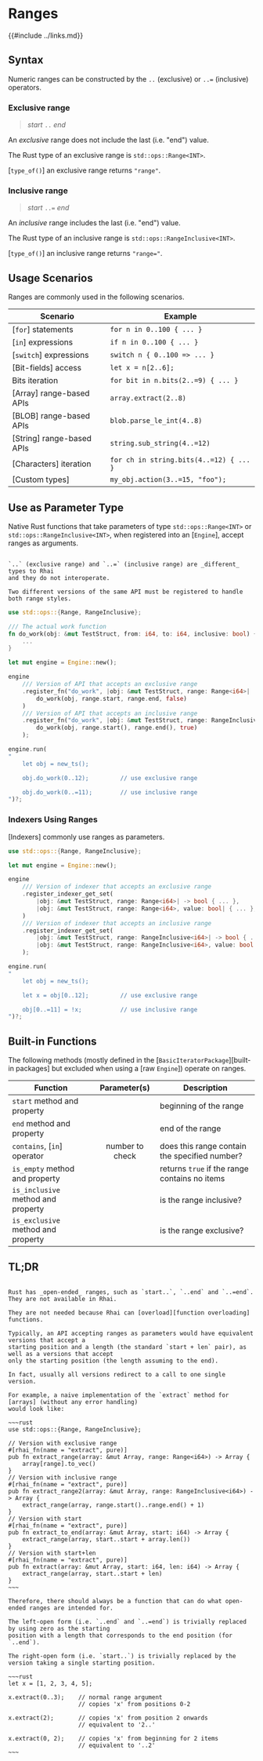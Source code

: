 Ranges
======

{{#include ../links.md}}


Syntax
------

Numeric ranges can be constructed by the `..` (exclusive) or `..=` (inclusive) operators.

### Exclusive range

> _start_ `..` _end_

An _exclusive_ range does not include the last (i.e. "end") value.

The Rust type of an exclusive range is `std::ops::Range<INT>`.

[`type_of()`] an exclusive range returns `"range"`.

### Inclusive range

> _start_ `..=` _end_

An _inclusive_ range includes the last (i.e. "end") value.

The Rust type of an inclusive range is `std::ops::RangeInclusive<INT>`.

[`type_of()`] an inclusive range returns `"range="`.


Usage Scenarios
---------------

Ranges are commonly used in the following scenarios.

| Scenario                   | Example                                 |
| -------------------------- | --------------------------------------- |
| [`for`] statements         | `for n in 0..100 { ... }`               |
| [`in`] expressions         | `if n in 0..100 { ... }`                |
| [`switch`] expressions     | `switch n { 0..100 => ... }`            |
| [Bit-fields] access        | `let x = n[2..6];`                      |
| Bits iteration             | `for bit in n.bits(2..=9) { ... }`      |
| [Array] range-based APIs   | `array.extract(2..8)`                   |
| [BLOB] range-based APIs    | `blob.parse_le_int(4..8)`               |
| [String] range-based APIs  | `string.sub_string(4..=12)`             |
| [Characters] iteration     | `for ch in string.bits(4..=12) { ... }` |
| [Custom types]             | `my_obj.action(3..=15, "foo");`         |


Use as Parameter Type
---------------------

Native Rust functions that take parameters of type `std::ops::Range<INT>` or
`std::ops::RangeInclusive<INT>`, when registered into an [`Engine`], accept ranges as arguments.

```admonish warning.small "Different types"

`..` (exclusive range) and `..=` (inclusive range) are _different_ types to Rhai
and they do not interoperate.

Two different versions of the same API must be registered to handle both range styles.
```

```rust
use std::ops::{Range, RangeInclusive};

/// The actual work function
fn do_work(obj: &mut TestStruct, from: i64, to: i64, inclusive: bool) {
    ...
}

let mut engine = Engine::new();

engine
    /// Version of API that accepts an exclusive range
    .register_fn("do_work", |obj: &mut TestStruct, range: Range<i64>|
        do_work(obj, range.start, range.end, false)
    )
    /// Version of API that accepts an inclusive range
    .register_fn("do_work", |obj: &mut TestStruct, range: RangeInclusive<i64>|
        do_work(obj, range.start(), range.end(), true)
    );

engine.run(
"
    let obj = new_ts();

    obj.do_work(0..12);         // use exclusive range

    obj.do_work(0..=11);        // use inclusive range
")?;
```

### Indexers Using Ranges

[Indexers] commonly use ranges as parameters.

```rust
use std::ops::{Range, RangeInclusive};

let mut engine = Engine::new();

engine
    /// Version of indexer that accepts an exclusive range
    .register_indexer_get_set(
        |obj: &mut TestStruct, range: Range<i64>| -> bool { ... },
        |obj: &mut TestStruct, range: Range<i64>, value: bool| { ... },
    )
    /// Version of indexer that accepts an inclusive range
    .register_indexer_get_set(
        |obj: &mut TestStruct, range: RangeInclusive<i64>| -> bool { ... },
        |obj: &mut TestStruct, range: RangeInclusive<i64>, value: bool| { ... },
    );

engine.run(
"
    let obj = new_ts();

    let x = obj[0..12];         // use exclusive range

    obj[0..=11] = !x;           // use inclusive range
")?;
```

Built-in Functions
------------------

The following methods (mostly defined in the [`BasicIteratorPackage`][built-in packages] but
excluded when using a [raw `Engine`]) operate on ranges.

| Function                           |  Parameter(s)   | Description                                   |
| ---------------------------------- | :-------------: | --------------------------------------------- |
| `start` method and property        |                 | beginning of the range                        |
| `end` method and property          |                 | end of the range                              |
| `contains`, [`in`] operator        | number to check | does this range contain the specified number? |
| `is_empty` method and property     |                 | returns `true` if the range contains no items |
| `is_inclusive` method and property |                 | is the range inclusive?                       |
| `is_exclusive` method and property |                 | is the range exclusive?                       |


TL;DR
-----

```admonish question "What happened to the _open-ended_ ranges?"

Rust has _open-ended_ ranges, such as `start..`, `..end` and `..=end`.  They are not available in Rhai.

They are not needed because Rhai can [overload][function overloading] functions.

Typically, an API accepting ranges as parameters would have equivalent versions that accept a
starting position and a length (the standard `start + len` pair), as well as a versions that accept
only the starting position (the length assuming to the end).

In fact, usually all versions redirect to a call to one single version.

For example, a naive implementation of the `extract` method for [arrays] (without any error handling)
would look like:

~~~rust
use std::ops::{Range, RangeInclusive};

// Version with exclusive range
#[rhai_fn(name = "extract", pure)]
pub fn extract_range(array: &mut Array, range: Range<i64>) -> Array {
    array[range].to_vec()
}
// Version with inclusive range
#[rhai_fn(name = "extract", pure)]
pub fn extract_range2(array: &mut Array, range: RangeInclusive<i64>) -> Array {
    extract_range(array, range.start()..range.end() + 1)
}
// Version with start
#[rhai_fn(name = "extract", pure)]
pub fn extract_to_end(array: &mut Array, start: i64) -> Array {
    extract_range(array, start..start + array.len())
}
// Version with start+len
#[rhai_fn(name = "extract", pure)]
pub fn extract(array: &mut Array, start: i64, len: i64) -> Array {
    extract_range(array, start..start + len)
}
~~~

Therefore, there should always be a function that can do what open-ended ranges are intended for.

The left-open form (i.e. `..end` and `..=end`) is trivially replaced by using zero as the starting
position with a length that corresponds to the end position (for `..end`).

The right-open form (i.e. `start..`) is trivially replaced by the version taking a single starting position.

~~~rust
let x = [1, 2, 3, 4, 5];

x.extract(0..3);    // normal range argument
                    // copies 'x' from positions 0-2

x.extract(2);       // copies 'x' from position 2 onwards
                    // equivalent to '2..'

x.extract(0, 2);    // copies 'x' from beginning for 2 items
                    // equivalent to '..2'
~~~
```
